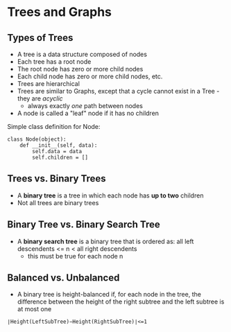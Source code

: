 # Trees and Graphs

## Types of Trees
* A tree is a data structure composed of nodes
* Each tree has a root node
* The root node has zero or more child nodes
* Each child node has zero or more child nodes, etc.
* Trees are hierarchical
* Trees are similar to Graphs, except that a cycle cannot exist in a Tree - they are *acyclic*
	* always exactly *one* path between nodes
* A node is called a "leaf" node if it has no children

Simple class definition for Node:

```python3
class Node(object):
    def __init__(self, data):
        self.data = data
        self.children = []
```

## Trees vs. Binary Trees
* A **binary tree** is a tree in which each node has **up to two** children
* Not all trees are binary trees

## Binary Tree vs. Binary Search Tree
* A **binary search tree** is a binary tree that is ordered as: all left descendents <= n < all right descendents
	* this must be true for each node n

## Balanced vs. Unbalanced
* A binary tree is height-balanced if, for each node in the tree, the difference between the height of the right subtree and the left subtree is at most one

```
∣Height(LeftSubTree)−Height(RightSubTree)∣<=1
```

